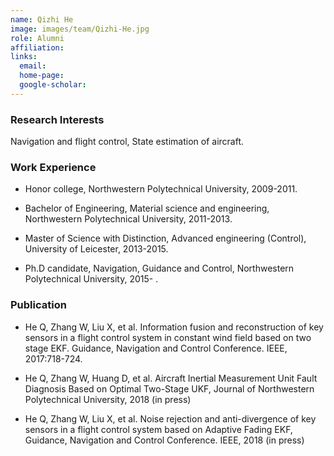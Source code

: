 ```yaml
---
name: Qizhi He
image: images/team/Qizhi-He.jpg
role: Alumni
affiliation:  
links:
  email:  
  home-page:  
  google-scholar:  
---
```


### Research Interests

Navigation and flight control, State estimation of aircraft.

### Work Experience

- Honor college, Northwestern Polytechnical University, 2009-2011.

- Bachelor of Engineering, Material science and engineering, Northwestern Polytechnical University, 2011-2013.

- Master of Science with Distinction, Advanced engineering (Control), University of Leicester, 2013-2015.

- Ph.D candidate, Navigation, Guidance and Control, Northwestern Polytechnical University, 2015- .



 
### Publication

- He Q, Zhang W, Liu X, et al. Information fusion and reconstruction of key sensors in a flight control system in constant wind field based on two stage EKF. Guidance, Navigation and Control Conference. IEEE, 2017:718-724.

- He Q, Zhang W, Huang D, et al. Aircraft Inertial Measurement Unit Fault Diagnosis Based on Optimal Two-Stage UKF, Journal of Northwestern Polytechnical University, 2018 (in press)

- He Q, Zhang W, Liu X, et al. Noise rejection and anti-divergence of key sensors in a flight control system based on Adaptive Fading EKF, Guidance, Navigation and Control Conference. IEEE, 2018 (in press)

 